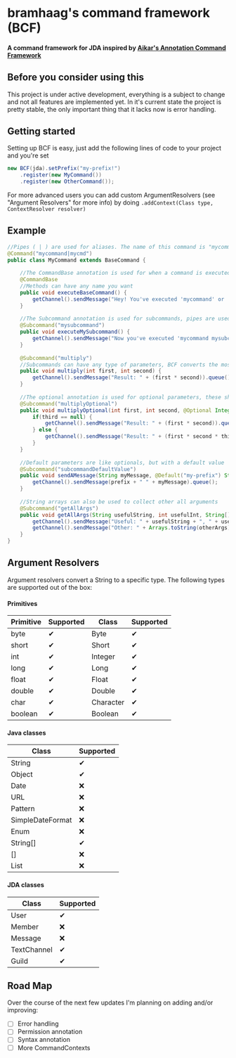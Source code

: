 # bramhaag's command framework (BCF)
#### A command framework for JDA inspired by [Aikar's Annotation Command Framework](https://google.com)

## Before you consider using this
This project is under active development, everything is a subject to change and not all features are implemented yet.
In it's current state the project is pretty stable, the only important thing that it lacks now is error handling.

## Getting started
Setting up BCF is easy, just add the following lines of code to your project and you're set
```java
new BCF(jda).setPrefix("my-prefix!")
    .register(new MyCommand())
    .register(new OtherCommand());
```

For more advanced users you can add custom ArgumentResolvers (see "Argument Resolvers" for more info) by doing `.addContext(Class type, ContextResolver resolver)`

## Example
```java
//Pipes ( | ) are used for aliases. The name of this command is "mycommand" and has 1 alias, "mycmd"
@Command("mycommand|mycmd")
public class MyCommand extends BaseCommand {
    
    //The CommandBase annotation is used for when a command is executed without arguments
    @CommandBase
    //Methods can have any name you want
    public void executeBaseCommand() {
        getChannel().sendMessage("Hey! You've executed 'mycommand' or 'mycmd' without any arguments!").queue();
    }
    
    //The Subcommand annotation is used for subcommands, pipes are used for aliases.
    @Subcommand("mysubcommand")
    public void executeMySubcommand() {
        getChannel().sendMessage("Now you've executed 'mycommand mysubcommand' or 'mycmd mysubcommand'!").queue();
    }
    
    @Subcommand("multiply")
    //Subcommands can have any type of parameters, BCF converts the most common ones automatically, see Command Contexts below for more info
    public void multiply(int first, int second) {
        getChannel().sendMessage("Result: " + (first * second)).queue();
    }
    
    //The optional annotation is used for optional parameters, these should always be last
    @Subcommand("multiplyOptional")
    public void multiplyOptional(int first, int second, @Optional Integer third) {
        if(third == null) {
            getChannel().sendMessage("Result: " + (first * second)).queue();
        } else {
            getChannel().sendMessage("Result: " + (first * second * third)).queue(); 
        }
    }
    
    //Default parameters are like optionals, but with a default value
    @Subcommand("subcommandDefaultValue")
    public void sendAMessage(String myMessage, @Default("my-prefix") String prefix) {
        getChannel().sendMessage(prefix + " " + myMessage).queue();
    }
    
    //String arrays can also be used to collect other all arguments
    @Subcommand("getAllArgs")
    public void getAllArgs(String usefulString, int usefulInt, String[] otherArgs) {
        getChannel().sendMessage("Useful: " + usefulString + ", " + usefulInt).queue();
        getChannel().sendMessage("Other: " + Arrays.toString(otherArgs)).queue();
    }
}
```

## Argument Resolvers
Argument resolvers convert a String to a specific type. The following types are supported out of the box:

#### Primitives
|Primitive|Supported|Class    |Supported|
|---    |---        |---      |---      |
|byte   |✔          |Byte     |✔       |
|short  |✔          |Short    |✔       |
|int    |✔          |Integer  |✔       |
|long   |✔          |Long     |✔       |
|float  |✔          |Float    |✔       |
|double |✔          |Double   |✔       |
|char   |✔          |Character|✔       |
|boolean|✔          |Boolean  |✔       |

#### Java classes
|Class           |Supported|
|---             |---      |
|String          |✔       |
|Object          |✔       |
|Date            |❌       |
|URL             |❌       |
|Pattern         |❌       |
|SimpleDateFormat|❌       |
|Enum            |❌       |
|String[]        |✔       |
|<Type>[]        |❌       |
|List<Type>      |❌       |

#### JDA classes
|Class      |Supported|
|---        |---      |
|User       |✔       |
|Member     |❌       |
|Message    |❌       |
|TextChannel|✔       |
|Guild      |✔       |

## Road Map
Over the course of the next few updates I'm planning on adding and/or improving:
- [ ] Error handling
- [ ] Permission annotation
- [ ] Syntax annotation
- [ ] More CommandContexts